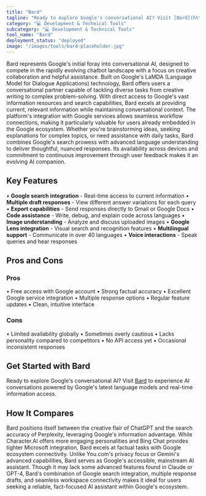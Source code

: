 ```yaml
---
title: "Bard"
tagline: "Ready to explore Google's conversational AI? Visit [Bard](https://bard.google.com) to experience AI conversations powered by Google's latest language ..."
category: "💻 Development & Technical Tools"
subcategory: "💻 Development & Technical Tools"
tool_name: "Bard"
deployment_status: "deployed"
image: "/images/tools/bard-placeholder.jpg"
---
```

Bard represents Google's initial foray into conversational AI, designed to compete in the rapidly evolving chatbot landscape with a focus on creative collaboration and helpful assistance. Built on Google's LaMDA (Language Model for Dialogue Applications) technology, Bard offers users a conversational partner capable of tackling diverse tasks from creative writing to complex problem-solving. With direct access to Google's vast information resources and search capabilities, Bard excels at providing current, relevant information while maintaining conversational context. The platform's integration with Google services allows seamless workflow connections, making it particularly valuable for users already embedded in the Google ecosystem. Whether you're brainstorming ideas, seeking explanations for complex topics, or need assistance with daily tasks, Bard combines Google's search prowess with advanced language understanding to deliver thoughtful, nuanced responses. Its availability across devices and commitment to continuous improvement through user feedback makes it an evolving AI companion.

## Key Features

• **Google search integration** - Real-time access to current information
• **Multiple draft responses** - View different answer variations for each query
• **Export capabilities** - Send responses directly to Gmail or Google Docs
• **Code assistance** - Write, debug, and explain code across languages
• **Image understanding** - Analyze and discuss uploaded images
• **Google Lens integration** - Visual search and recognition features
• **Multilingual support** - Communicate in over 40 languages
• **Voice interactions** - Speak queries and hear responses

## Pros and Cons

### Pros
• Free access with Google account
• Strong factual accuracy
• Excellent Google service integration
• Multiple response options
• Regular feature updates
• Clean, intuitive interface

### Cons
• Limited availability globally
• Sometimes overly cautious
• Lacks personality compared to competitors
• No API access yet
• Occasional inconsistent responses

## Get Started with Bard

Ready to explore Google's conversational AI? Visit [Bard](https://bard.google.com) to experience AI conversations powered by Google's latest language models and real-time information access.

## How It Compares

Bard positions itself between the creative flair of ChatGPT and the search accuracy of Perplexity, leveraging Google's information advantage. While Character.AI offers more engaging personalities and Bing Chat provides tighter Microsoft integration, Bard excels at factual tasks with Google ecosystem connectivity. Unlike You.com's privacy focus or Gemini's advanced capabilities, Bard serves as Google's accessible, mainstream AI assistant. Though it may lack some advanced features found in Claude or GPT-4, Bard's combination of Google search integration, multiple response drafts, and seamless workspace connectivity makes it ideal for users seeking a reliable, fact-focused AI assistant within Google's ecosystem.